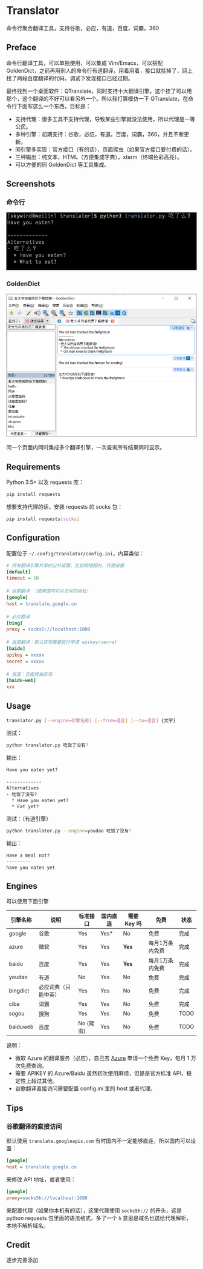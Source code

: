 # Translator

命令行聚合翻译工具，支持谷歌，必应，有道，百度，词霸，360

## Preface

命令行翻译工具，可以单独使用，可以集成 Vim/Emacs，可以搭配 GoldenDict，之前再用别人的命令行有道翻译，用着用着，接口就挂掉了，网上找了两段百度翻译的代码，调试下发现接口已经过期。

最终找到一个桌面软件：QTranslate，同时支持十大翻译引擎，这个挂了可以用那个，这个翻译的不好可以看另外一个。所以我打算模仿一下 QTranslate，在命令行下面写这么一个东西，目标是：

- 支持代理：很多工具不支持代理，导致某些引擎就没法使用，所以代理是一等公民。
- 多种引擎：初期支持：谷歌，必应，有道，百度，词霸，360，并且不断更新。
- 同引擎多实现：官方接口（有的话），页面爬虫（如果官方接口要付费的话）。
- 三种输出：纯文本，HTML（方便集成字典），xterm（终端色彩高亮）。
- 可以方便的同 GoldenDict 等工具集成。

## Screenshots

### 命令行

![](images/linux.png)

### GoldenDict

![](images/goldendict.png)

同一个页面内同时集成多个翻译引擎，一次查询所有结果同时显示。

## Requirements

Python 3.5+ 以及 requests 库：

```bash
pip install requests
```

想要支持代理的话，安装 requests 的 socks 包：

```bash
pip install requests[socks]
```


## Configuration

配置位于 `~/.config/translator/config.ini`，内容类似：

```ini
# 所有翻译引擎共享的公共设置，比如网络超时，代理设置
[default]
timeout = 10

# 谷歌翻译 （使用国内可以访问的地址）
[google]
host = translate.google.cn

# 必应翻译
[bing]
proxy = socks5://localhost:1080

# 百度翻译：默认实现需要自行申请 apikey/secret
[baidu]
apikey = xxxxx
secret = xxxxx

# 百度：页面爬虫实现
[baidu-web]
xxx

```

## Usage

```bash
translator.py [--engine=引擎名称] [--from=语言] [--to=语言] {文字}
```

测试：

```bash
python translator.py 吃饭了没有?
```

输出：

```
Have you eaten yet?

-------------
Alternatives
- 吃饭了没有?
  * Have you eaten yet?
  * Eat yet?
```

测试：（有道引擎）

```bash
python translator.py --engine=youdao 吃饭了没有?
```

输出：

```
Have a meal not?
---------
have you eaten yet
```


## Engines

可以使用下面引擎

| 引擎名称 | 说明 | 标准接口 | 国内直连 | 需要 Key 吗 | 免费 | 状态 |
|---------|--------|--|--|--|--|--|
| google | 谷歌 | Yes | Yes* | No | 免费 | 完成 |
| azure | 微软 | Yes | Yes | **Yes** | 每月1万条内免费 | 完成 | 
| baidu | 百度 | Yes | Yes | **Yes** | 每月1万条内免费 | 完成 |
| youdao | 有道 | No | Yes | No | 免费 | 完成 | 
| bingdict | 必应词典（只能中英） | Yes | Yes | No | 免费 | 完成 |
| ciba | 词霸 | Yes | Yes | No | 免费 | 完成 |
| sogou | 搜狗 | Yes | Yes | No | 免费 | TODO |
| baiduweb | 百度 | No (爬虫) | Yes | No | 免费 | TODO |

说明：

- 微软 Azure 的翻译服务（必应），自己去 [Azure](https://portal.azure.com/) 申请一个免费 Key，每月 1 万次免费查询。
- 需要 APIKEY 的 Azure/Baidu 虽然初次使用麻烦，但是是官方标准 API，稳定性上超过其他。
- 谷歌翻译直接访问需要配置 config.ini 里的 host 或者代理。

## Tips

### 谷歌翻译的直接访问

默认使用 `translate.googleapis.com` 有时国内不一定能够直连，所以国内可以设置：

```ini
[google]
host = translate.google.cn
```

来修改 API 地址，或者使用：

```ini
[google]
proxy=socks5h://localhost:1080
```

来配置代理（如果你本机有的话），这里代理使用 `socks5h://` 的开头，这是 python requests 包里面的语法格式，多了一个 `h` 意思是域名也送给代理解析，本地不解析域名。

## Credit

逐步完善添加

